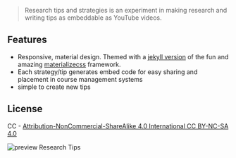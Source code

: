 > Research tips and strategies is an experiment in making research and writing tips as embeddable as YouTube videos.

## Features

- Responsive, material design. Themed with a [jekyll version](https://github.com/dmcwo/dr-jekylls-materials) of the fun and amazing [materializecss](http://materializecss.com/) framework.
- Each strategy/tip generates embed code for easy sharing and placement in course management systems
- simple to create new tips


## License

CC - [Attribution-NonCommercial-ShareAlike 4.0 International CC BY-NC-SA 4.0](https://creativecommons.org/licenses/by-nc-sa/4.0/)

![preview Research Tips](https://www.evernote.com/l/AN_3mKCvJsVMw5mJfFxDesLP4IO3n5lxsxYB/image.png)
